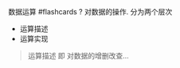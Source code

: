 数据运算 #flashcards
?
对数据的操作. 分为两个层次
- 运算描述
- 运算实现
> 运算描述 即 对数据的增删改查...
<!--ID: 1706081848409-->

<!--SR:!2024-01-22,1,230-->